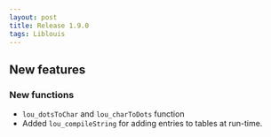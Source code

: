 ```yaml
---
layout: post
title: Release 1.9.0
tags: Liblouis
---
```

## New features

### New functions
* `lou_dotsToChar` and `lou_charToDots` function
* Added `lou_compileString` for adding entries to tables at run-time.

